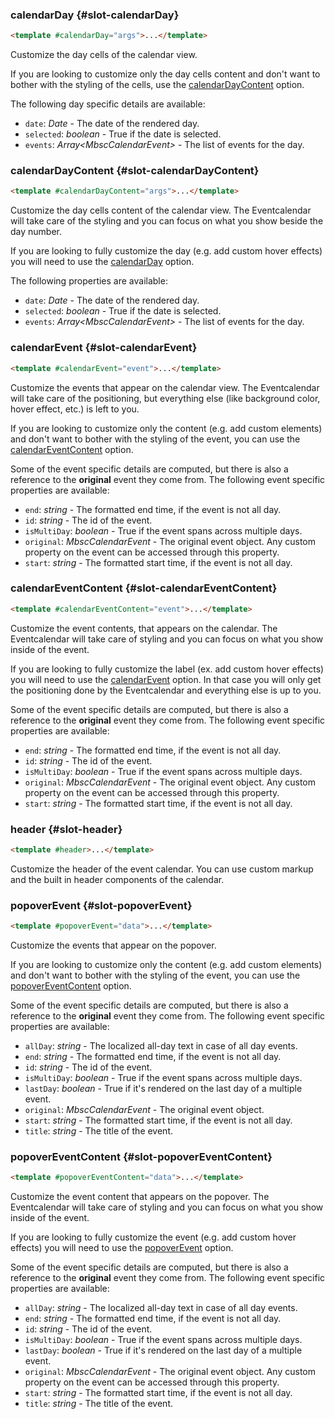 ### calendarDay {#slot-calendarDay}

```html
<template #calendarDay="args">...</template>
```

Customize the day cells of the calendar view.

If you are looking to customize only the day cells content and don&#039;t want to bother with the styling of the cells,
use the [calendarDayContent](#slot-calendarDayContent) option.

The following day specific details are available:
- `date`: _Date_ - The date of the rendered day.
- `selected`: _boolean_ - True if the date is selected.
- `events`: _Array&lt;MbscCalendarEvent&gt;_ - The list of events for the day.

### calendarDayContent {#slot-calendarDayContent}

```html
<template #calendarDayContent="args">...</template>
```

Customize the day cells content of the calendar view. The Eventcalendar will take care of the styling and you can focus on
what you show beside the day number.

If you are looking to fully customize the day (e.g. add custom hover effects) you will need to use the
[calendarDay](#slot-calendarDay) option.

The following properties are available:
 - `date`: _Date_ - The date of the rendered day.
 - `selected`: _boolean_ - True if the date is selected.
 - `events`: _Array&lt;MbscCalendarEvent&gt;_ - The list of events for the day.

### calendarEvent {#slot-calendarEvent}

```html
<template #calendarEvent="event">...</template>
```

Customize the events that appear on the calendar view.
The Eventcalendar will take care of the positioning, but everything else (like background color, hover effect, etc.) is left to you.

If you are looking to customize only the content (e.g. add custom elements) and
don&#039;t want to bother with the styling of the event, you can use the [calendarEventContent](#slot-calendarEventContent)
option.

Some of the event specific details are computed, but there is also a reference to the **original** event they come from.
The following event specific properties are available:
- `end`: _string_ - The formatted end time, if the event is not all day.
- `id`: _string_ -  The id of the event.
- `isMultiDay`: _boolean_ - True if the event spans across multiple days.
- `original`: _MbscCalendarEvent_ - The original event object. Any custom property on the event can be accessed through this property.
- `start`: _string_ - The formatted start time, if the event is not all day.

### calendarEventContent {#slot-calendarEventContent}

```html
<template #calendarEventContent="event">...</template>
```

Customize the event contents, that appears on the calendar.
The Eventcalendar will take care of styling and you can focus on what you show inside of the event.

If you are looking to fully customize the label (ex. add custom hover effects) you will need to use the
[calendarEvent](#slot-calendarEvent) option.
In that case you will only get the positioning done by the Eventcalendar and everything else is up to you.

Some of the event specific details are computed, but there is also a reference to the **original** event they come from.
The following event specific properties are available:
- `end`: _string_ - The formatted end time, if the event is not all day.
- `id`: _string_ -  The id of the event.
- `isMultiDay`: _boolean_ - True if the event spans across multiple days.
- `original`: _MbscCalendarEvent_ - The original event object. Any custom property on the event can be accessed through this property.
- `start`: _string_ - The formatted start time, if the event is not all day.

### header {#slot-header}

```html
<template #header>...</template>
```

Customize the header of the event calendar.
You can use custom markup and the built in header components of the calendar.

### popoverEvent {#slot-popoverEvent}

```html
<template #popoverEvent="data">...</template>
```

Customize the events that appear on the popover.

If you are looking to customize only the content (e.g. add custom elements) and don&#039;t want to bother with the styling of the event,
you can use the [popoverEventContent](#slot-popoverEventContent) option.

Some of the event specific details are computed, but there is also a reference to the **original** event they come from.
The following event specific properties are available:
- `allDay`: _string_ - The localized all-day text in case of all day events.
- `end`: _string_ - The formatted end time, if the event is not all day.
- `id`: _string_ - The id of the event.
- `isMultiDay`: _boolean_ - True if the event spans across multiple days.
- `lastDay`: _boolean_ - True if it&#039;s rendered on the last day of a multiple event.
- `original`: _MbscCalendarEvent_ - The original event object.
- `start`: _string_ - The formatted start time, if the event is not all day.
- `title`: _string_ - The title of the event.

### popoverEventContent {#slot-popoverEventContent}

```html
<template #popoverEventContent="data">...</template>
```

Customize the event content that appears on the popover.
The Eventcalendar will take care of styling and you can focus on what you show inside of the event.

If you are looking to fully customize the event (e.g. add custom hover effects) you will need to use the
[popoverEvent](#slot-popoverEvent) option.

Some of the event specific details are computed, but there is also a reference to the **original** event they come from.
The following event specific properties are available:
- `allDay`: _string_ - The localized all-day text in case of all day events.
- `end`: _string_ - The formatted end time, if the event is not all day.
- `id`: _string_ - The id of the event.
- `isMultiDay`: _boolean_ - True if the event spans across multiple days.
- `lastDay`: _boolean_ - True if it&#039;s rendered on the last day of a multiple event.
- `original`: _MbscCalendarEvent_ - The original event object. Any custom property on the event can be accessed through this property.
- `start`: _string_ - The formatted start time, if the event is not all day.
- `title`: _string_ - The title of the event.

